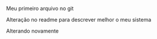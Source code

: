 Meu primeiro arquivo no git

Alteração no readme para descrever melhor o meu sistema

Alterando novamente